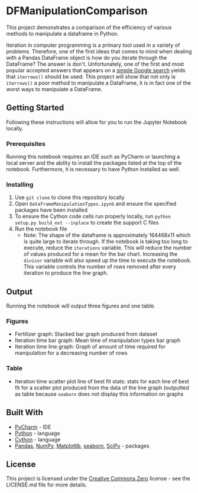 # DFManipulationComparison

This project demonstrates a comparison of the efficiency of various methods to manipulate a dataframe in Python.

Iteration in computer programming is a primary tool used in a variety of problems. Therefore, one of the first ideas that comes to mind when dealing with a Pandas DataFrame object is how do you iterate through the DataFrame? The answer is don't. Unfortunately, one of the first and most popular accepted answers that appears on a [simple Google search](https://stackoverflow.com/a/16476974) yields that `iterrows()` should be used. This project will show that not only is `iterrows()` a poor method to manipulate a DataFrame, it is in fact one of the worst ways to manipulate a DataFrame.


## Getting Started

Following these instructions will allow for you to run the Jupyter Notebook locally.

### Prerequisites

Running this notebook requires an IDE such as PyCharm or launching a local server and the ability to install the packages listed at the top of the notebook. Furthermore, it is necessary to have Python installed as well.

### Installing

1. Use `git clone` to clone this repository locally
2. Open `DataframeManipulationTypes.ipynb` and ensure the specified packages have been installed
3. To ensure the Cython code cells run properly locally, run `python setup.py build_ext --inplace` to create the support C files
4. Run the notebook file
    * Note: The shape of the dataframe is approximately 164468x11 which is quite large to iterate through. If the notebook is taking too long to execute, reduce the `iterations` variable. This will reduce the number of values produced for a mean for the bar chart. Increasing the `divisor` variable will also speed up the time to execute the notebook. This variable controls the number of rows removed after every iteration to produce the line graph.

## Output

Running the notebook will output three figures and one table.

### Figures

* Fertilizer graph: Stacked bar graph produced from dataset
* Iteration time bar graph: Mean time of manipulation types bar graph
* Iteration time line graph: Graph of amount of time required for manipulation for a decreasing number of rows

### Table

* Iteration time scatter plot line of best fit stats: stats for each line of best fit for a scatter plot produced from the data of the line graph (outputted as table because `seaborn` does not display this information on graphs

## Built With

* [PyCharm](https://www.jetbrains.com/pycharm/) - IDE
* [Python](https://www.python.org/) - language
* [Cython](https://cython.org/) - language
* [Pandas](https://pandas.pydata.org/), [NumPy](https://numpy.org/), [Matplotlib](https://matplotlib.org/), [seaborn](https://seaborn.pydata.org/), [SciPy](https://www.scipy.org/) - packages

## License

This project is licensed under the [Creative Commons Zero](https://creativecommons.org/share-your-work/public-domain/cc0/) license - see the LICENSE.md file for more details.
